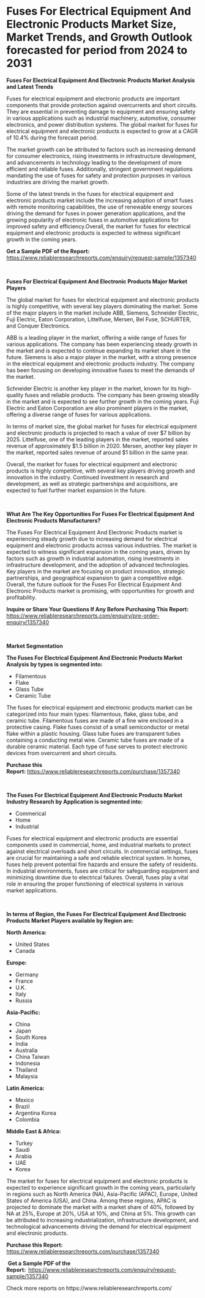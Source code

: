 <p><h1>Fuses For Electrical Equipment And Electronic Products Market Size, Market Trends, and Growth Outlook forecasted for period from 2024 to 2031</h1></p><p><strong>Fuses For Electrical Equipment And Electronic Products Market Analysis and Latest Trends</strong></p>
<p><p>Fuses for electrical equipment and electronic products are important components that provide protection against overcurrents and short circuits. They are essential in preventing damage to equipment and ensuring safety in various applications such as industrial machinery, automotive, consumer electronics, and power distribution systems. The global market for fuses for electrical equipment and electronic products is expected to grow at a CAGR of 10.4% during the forecast period.</p><p>The market growth can be attributed to factors such as increasing demand for consumer electronics, rising investments in infrastructure development, and advancements in technology leading to the development of more efficient and reliable fuses. Additionally, stringent government regulations mandating the use of fuses for safety and protection purposes in various industries are driving the market growth.</p><p>Some of the latest trends in the fuses for electrical equipment and electronic products market include the increasing adoption of smart fuses with remote monitoring capabilities, the use of renewable energy sources driving the demand for fuses in power generation applications, and the growing popularity of electronic fuses in automotive applications for improved safety and efficiency.Overall, the market for fuses for electrical equipment and electronic products is expected to witness significant growth in the coming years.</p></p>
<p><strong>Get a Sample PDF of the Report:&nbsp;</strong> <a href="https://www.reliableresearchreports.com/enquiry/request-sample/1357340">https://www.reliableresearchreports.com/enquiry/request-sample/1357340</a></p>
<p>&nbsp;</p>
<p><strong>Fuses For Electrical Equipment And Electronic Products Major Market Players</strong></p>
<p><p>The global market for fuses for electrical equipment and electronic products is highly competitive, with several key players dominating the market. Some of the major players in the market include ABB, Siemens, Schneider Electric, Fuji Electric, Eaton Corporation, Littelfuse, Mersen, Bel Fuse, SCHURTER, and Conquer Electronics.</p><p>ABB is a leading player in the market, offering a wide range of fuses for various applications. The company has been experiencing steady growth in the market and is expected to continue expanding its market share in the future. Siemens is also a major player in the market, with a strong presence in the electrical equipment and electronic products industry. The company has been focusing on developing innovative fuses to meet the demands of the market.</p><p>Schneider Electric is another key player in the market, known for its high-quality fuses and reliable products. The company has been growing steadily in the market and is expected to see further growth in the coming years. Fuji Electric and Eaton Corporation are also prominent players in the market, offering a diverse range of fuses for various applications.</p><p>In terms of market size, the global market for fuses for electrical equipment and electronic products is projected to reach a value of over $7 billion by 2025. Littelfuse, one of the leading players in the market, reported sales revenue of approximately $1.5 billion in 2020. Mersen, another key player in the market, reported sales revenue of around $1 billion in the same year.</p><p>Overall, the market for fuses for electrical equipment and electronic products is highly competitive, with several key players driving growth and innovation in the industry. Continued investment in research and development, as well as strategic partnerships and acquisitions, are expected to fuel further market expansion in the future.</p></p>
<p>&nbsp;</p>
<p><strong>What Are The Key Opportunities For Fuses For Electrical Equipment And Electronic Products Manufacturers?</strong></p>
<p><p>The Fuses For Electrical Equipment And Electronic Products market is experiencing steady growth due to increasing demand for electrical equipment and electronic products across various industries. The market is expected to witness significant expansion in the coming years, driven by factors such as growth in industrial automation, rising investments in infrastructure development, and the adoption of advanced technologies. Key players in the market are focusing on product innovation, strategic partnerships, and geographical expansion to gain a competitive edge. Overall, the future outlook for the Fuses For Electrical Equipment And Electronic Products market is promising, with opportunities for growth and profitability.</p></p>
<p><strong>Inquire or Share Your Questions If Any Before Purchasing This Report:</strong> <a href="https://www.reliableresearchreports.com/enquiry/pre-order-enquiry/1357340">https://www.reliableresearchreports.com/enquiry/pre-order-enquiry/1357340</a></p>
<p>&nbsp;</p>
<p><strong>Market Segmentation</strong></p>
<p><strong>The Fuses For Electrical Equipment And Electronic Products Market Analysis by types is segmented into:</strong></p>
<p><ul><li>Filamentous</li><li>Flake</li><li>Glass Tube</li><li>Ceramic Tube</li></ul></p>
<p><p>The fuses for electrical equipment and electronic products market can be categorized into four main types: filamentous, flake, glass tube, and ceramic tube. Filamentous fuses are made of a fine wire enclosed in a protective casing. Flake fuses consist of a small semiconductor or metal flake within a plastic housing. Glass tube fuses are transparent tubes containing a conducting metal wire. Ceramic tube fuses are made of a durable ceramic material. Each type of fuse serves to protect electronic devices from overcurrent and short circuits.</p></p>
<p><strong>Purchase this Report:&nbsp;</strong><a href="https://www.reliableresearchreports.com/purchase/1357340">https://www.reliableresearchreports.com/purchase/1357340</a></p>
<p>&nbsp;</p>
<p><strong>The Fuses For Electrical Equipment And Electronic Products Market Industry Research by Application is segmented into:</strong></p>
<p><ul><li>Commerical</li><li>Home</li><li>Industrial</li></ul></p>
<p><p>Fuses for electrical equipment and electronic products are essential components used in commercial, home, and industrial markets to protect against electrical overloads and short circuits. In commercial settings, fuses are crucial for maintaining a safe and reliable electrical system. In homes, fuses help prevent potential fire hazards and ensure the safety of residents. In industrial environments, fuses are critical for safeguarding equipment and minimizing downtime due to electrical failures. Overall, fuses play a vital role in ensuring the proper functioning of electrical systems in various market applications.</p></p>
<p>&nbsp;</p>
<p><strong>In terms of Region, the Fuses For Electrical Equipment And Electronic Products Market Players available by Region are:</strong></p>
<p>
    <p> <strong> North America: </strong>
        <ul>
            <li>United States</li>
            <li>Canada</li>
        </ul>
        </p> 
    <p> <strong> Europe: </strong>
        <ul>
            <li>Germany</li>
            <li>France</li>
            <li>U.K.</li>
            <li>Italy</li>
            <li>Russia</li>
        </ul>
        </p> 
    <p> <strong> Asia-Pacific: </strong>
        <ul>
            <li>China</li>
            <li>Japan</li>
            <li>South Korea</li>
            <li>India</li>
            <li>Australia</li>
            <li>China Taiwan</li>
            <li>Indonesia</li>
            <li>Thailand</li>
            <li>Malaysia</li>
        </ul>
        </p> 
    <p> <strong> Latin America: </strong>
        <ul>
            <li>Mexico</li>
            <li>Brazil</li>
            <li>Argentina Korea</li>
            <li>Colombia</li>
        </ul>
        </p> 
    <p> <strong> Middle East & Africa: </strong>
        <ul>
            <li>Turkey</li>
            <li>Saudi</li>
            <li>Arabia</li>
            <li>UAE</li>
            <li>Korea</li>
        </ul>
    </p>
    </p>
<p><p>The market for fuses for electrical equipment and electronic products is expected to experience significant growth in the coming years, particularly in regions such as North America (NA), Asia-Pacific (APAC), Europe, United States of America (USA), and China. Among these regions, APAC is projected to dominate the market with a market share of 40%, followed by NA at 25%, Europe at 20%, USA at 10%, and China at 5%. This growth can be attributed to increasing industrialization, infrastructure development, and technological advancements driving the demand for electrical equipment and electronic products.</p></p>
<p><strong>Purchase this Report: </strong><a href="https://www.reliableresearchreports.com/purchase/1357340">https://www.reliableresearchreports.com/purchase/1357340</a></p>
<p>&nbsp;<strong>Get a Sample PDF of the Report:&nbsp;&nbsp;</strong><a href="https://www.reliableresearchreports.com/enquiry/request-sample/1357340">https://www.reliableresearchreports.com/enquiry/request-sample/1357340</a></p>
<p><strong></strong></p>
<p>Check more reports on https://www.reliableresearchreports.com/</p>